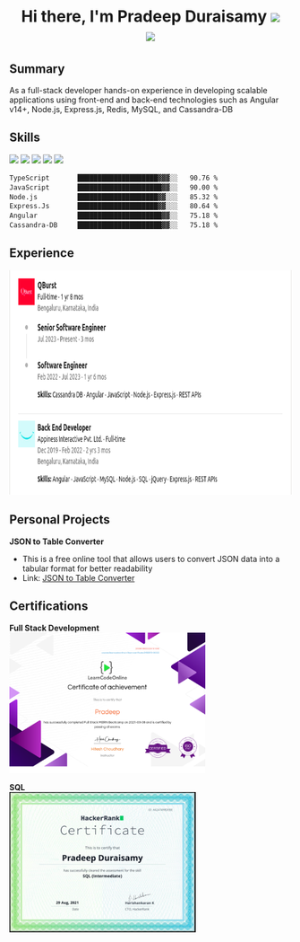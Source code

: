 <h1 align="center">Hi there, I'm Pradeep Duraisamy <img
src="https://github.com/blackcater/blackcater/raw/main/images/Hi.gif" height="32" />
  <br/>
<a href="mailto:pradeepdurai66@gmail.com">
  <img src="https://github.com/blackcater/blackcater/raw/main/images/social-gmail.svg" height="40" />
</a>
</h1>

## Summary
As a full-stack developer hands-on experience in developing scalable applications using front-end and back-end technologies such as Angular v14+, Node.js, Express.js, Redis, MySQL, and Cassandra-DB
## Skills
<img height="25" src="https://github.com/pradeepdurai/pradeepdurai/assets/55987898/f80c2a1b-96f9-49b7-9ca7-84b3ec0aa498">
<img height="25" src="https://github.com/pradeepdurai/pradeepdurai/assets/55987898/cb0d2b97-399c-40e7-9cac-b15af65d28a0">
<img height="25" src="https://github.com/pradeepdurai/pradeepdurai/assets/55987898/5a77c08d-2747-4cff-815f-c04136c29904">
<img height="25" src="https://github.com/pradeepdurai/pradeepdurai/assets/55987898/64c6ba30-e858-48c8-bc6d-885f5c60b920">
<img height="25" src="https://github.com/pradeepdurai/pradeepdurai/assets/55987898/8be592c2-4bf4-441d-864b-9a3102cb05c3">

```txt
TypeScript       ████████████████████▓▓▓░░   90.76 %
JavaScript       █████████████████████▓▓░░   90.00 %
Node.js          ████████████████████▓▓░░░   85.32 %
Express.Js       ████████████████████▓▓░░░   80.64 %
Angular          █████████████████████▓▓░░   75.18 %
Cassandra-DB     █████████████████████▓▓░░   75.18 %
```


## Experience
<img height="400" width="800" src="https://github.com/pradeepdurai/pradeepdurai/blob/main/src/Images/exp.png"> 
<!-- **QBurst Technologies** | *Senior Engineer* | Feb-2022 to Present  -->

## Personal Projects
**JSON to Table Converter**
- This is a free online tool that allows users to convert JSON data into a tabular format for better readability
- Link: [JSON to Table Converter](https://jsontable.in 'Link title')



## Certifications
**Full Stack Development**<br/>
<img height="250" src="https://github.com/pradeepdurai/pradeepdurai/blob/main/src/Images/certificate.png"><br/>

**SQL**<br/>
<img height="250" src="https://github.com/pradeepdurai/pradeepdurai/blob/main/src/Images/SQL.png"><br/>




